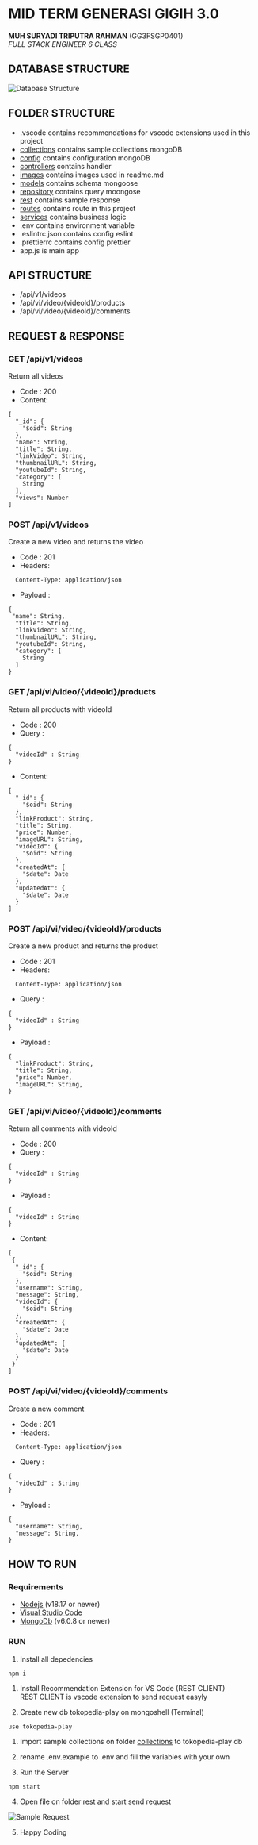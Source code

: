# MID TERM GENERASI GIGIH 3.0

**MUH SURYADI TRIPUTRA RAHMAN** (GG3FSGP0401) <br>
*FULL STACK ENGINEER 6 CLASS*

## DATABASE STRUCTURE

![Database Structure](./images/db.png)

## FOLDER STRUCTURE

* .vscode contains recommendations for vscode extensions used in this project
* [collections](./collections/) contains sample collections mongoDB
* [config](./config/) contains configuration mongoDB
* [controllers](./controllers/) contains handler 
* [images](./images/) contains images used in readme.md
* [models](./models/) contains schema mongoose
* [repository](./repository/) contains query moongose 
* [rest](./rest/) contains sample response
* [routes](./routes/) contains route in this project
* [services](./services/) contains business logic
* .env contains environment variable
* .eslintrc.json contains config eslint
* .prettierrc contains config prettier
* app.js is main app

## API STRUCTURE

* /api/v1/videos 
* /api/vi/video/{videoId}/products
* /api/vi/video/{videoId}/comments

## REQUEST & RESPONSE

### GET /api/v1/videos

Return all videos 

* Code : 200
* Content:

```
[
  "_id": {
    "$oid": String
  },
  "name": String,
  "title": String,
  "linkVideo": String,
  "thumbnailURL": String,
  "youtubeId": String,
  "category": [
    String
  ],
  "views": Number
]

```

### POST /api/v1/videos 

Create a new video and returns the video

* Code : 201
* Headers: 
```
  Content-Type: application/json
```
* Payload :

```
{
 "name": String,
  "title": String,
  "linkVideo": String,
  "thumbnailURL": String,
  "youtubeId": String,
  "category": [
    String
  ]
}

```

### GET /api/vi/video/{videoId}/products

Return all products with videoId

* Code : 200
* Query :
```
{
  "videoId" : String
}
```
* Content:

```
[
  "_id": {
    "$oid": String
  },
  "linkProduct": String,
  "title": String,
  "price": Number,
  "imageURL": String,
  "videoId": {
    "$oid": String
  },
  "createdAt": {
    "$date": Date
  },
  "updatedAt": {
    "$date": Date
  }
]

```

### POST /api/vi/video/{videoId}/products

Create a new product and returns the product

* Code : 201
* Headers: 
```
  Content-Type: application/json
```
* Query :
```
{
  "videoId" : String
}
``` 
* Payload :

```
{
  "linkProduct": String,
  "title": String,
  "price": Number,
  "imageURL": String,
}

```

### GET /api/vi/video/{videoId}/comments

Return all comments with videoId 

* Code : 200
* Query :
```
{
  "videoId" : String
}
``` 
* Payload :
```
{
  "videoId" : String
}
```
* Content:

```
[
 {
  "_id": {
    "$oid": String
  },
  "username": String,
  "message": String,
  "videoId": {
    "$oid": String
  },
  "createdAt": {
    "$date": Date
  },
  "updatedAt": {
    "$date": Date
  }
 }
]

```

### POST /api/vi/video/{videoId}/comments

Create a new comment 

* Code : 201
* Headers: 
```
  Content-Type: application/json
```
* Query :
```
{
  "videoId" : String
}
``` 
* Payload :

```
{
  "username": String,
  "message": String,
}

```

## HOW TO RUN

### Requirements

* [Nodejs](https://nodejs.org/en) (v18.17 or newer)
* [Visual Studio Code](https://code.visualstudio.com/)
* [MongoDb](http://www.mongodb.com/) (v6.0.8 or newer)

### RUN
1. Install all depedencies
```
npm i
```
1. Install Recommendation Extension for VS Code (REST CLIENT) <br> 
   REST CLIENT is vscode extension to send request easyly

2. Create new db tokopedia-play on mongoshell (Terminal)
```
use tokopedia-play
```   

1. Import sample collections on folder [collections](./collections/) to tokopedia-play db
   
2. rename .env.example  to .env and fill the variables with your own

3. Run the Server
```
npm start
```

4. Open file on folder [rest](./rest/) and start send request
   
![Sample Request](./images/sample-request.png)

5. Happy Coding